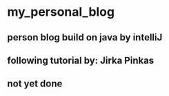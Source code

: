 # my_personal_blog
## person blog build on java by intelliJ

## following tutorial by: Jirka Pinkas

## not yet done
